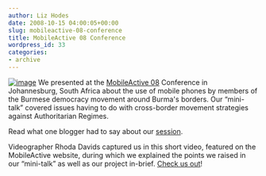 ```yaml
---
author: Liz Hodes
date: 2008-10-15 04:00:05+00:00
slug: mobileactive-08-conference
title: MobileActive 08 Conference
wordpress_id: 33
categories:
- archive
---
```


[![image](https://s3.amazonaws.com/digidem-www/wp-content/uploads/2008/12/2937641155_9ffaac3a1b.jpg)](https://s3.amazonaws.com/digidem-www/wp-content/uploads/2008/12/2937641155_9ffaac3a1b.jpg) We presented at the [MobileActive 08](http://mobileactive08.org/) Conference in Johannesburg, South Africa about the use of mobile phones by members of the Burmese democracy movement around Burma's borders. Our “mini-talk” covered issues having to do with cross-border movement strategies against Authoritarian Regimes.

Read what one blogger had to say about our [session](http://mobileactive08.org/node/940).

Videographer Rhoda Davids captured us in this short video, featured on the MobileActive website, during which we explained the points we raised in our “mini-talk” as well as our project in-brief. [Check us out](http://www.youtube.com/watch?v=xeRepqn4rNs&feature=user )!
